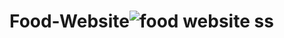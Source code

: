 # Food-Website![food website ss](https://user-images.githubusercontent.com/127825022/230766953-7fa16932-461e-44ec-ab74-b414500ee222.png)
